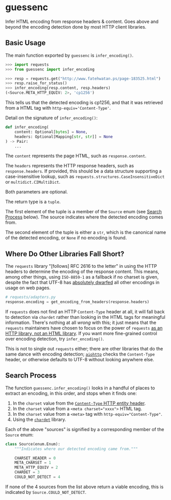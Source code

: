 # guessenc

Infer HTML encoding from response headers &amp; content.  Goes above and beyond the encoding detection done by most HTTP client libraries.

## Basic Usage

The main function exported by `guessenc` is `infer_encoding()`.

```python
>>> import requests
>>> from guessenc import infer_encoding

>>> resp = requests.get("http://www.fatehwatan.ps/page-183525.html")
>>> resp.raise_for_status()
>>> infer_encoding(resp.content, resp.headers)
(<Source.META_HTTP_EQUIV: 2>, 'cp1256')
```

This tells us that the detected encoding is cp1256, and that it was retrieved from a <meta> HTML tag with ``http-equiv='Content-Type'``.

Detail on the signature of `infer_encoding()`:

```python
def infer_encoding(
    content: Optional[bytes] = None,
    headers: Optional[Mapping[str, str]] = None
) -> Pair:
    ...
```

The `content` represents the page HTML, such as `response.content`.

The `headers` represents the HTTP response headers, such as `response.headers`.
If provided, this should be a data structure supporting a case-insensitive lookup, such as `requests.structures.CaseInsensitiveDict`
or `multidict.CIMultiDict`.

Both parameters are optional.

The return type is a `tuple`.

The first element of the tuple is a member of the `Source` enum (see [Search Process](#search-process) below).  The source indicates where
the detected encoding comes from.

The second element of the tuple is either a `str`, which is the canonical name of the detected encoding, or `None` if no encoding is found.

## Where Do Other Libraries Fall Short?

The `requests` library "[follows] RFC 2616 to the letter" in using the HTTP headers to determine the encoding of the response content.  This
means, among other things, using `ISO-8859-1` as a fallback if no charset is given, despite the fact that UTF-8 has [absolutely
dwarfed](https://en.wikipedia.org/wiki/UTF-8#/media/File:Utf8webgrowth.svg) all other encodings in usage on web pages.

```python
# requests/adapters.py
response.encoding = get_encoding_from_headers(response.headers)
```

If `requests` does not find an HTTP `Content-Type` header at all, it will fall back to detection via `chardet` rather than looking in the
HTML tags for meaningful information.  There's nothing at all _wrong_ with this; it just means that the `requests` maintainers have chosen to
focus on the power of `requests` [as an HTTP library, not an HTML library](https://github.com/psf/requests/issues/2266).  If you want more fine-grained control over encoding detection,
try `infer_encoding()`.

This is not to single out `requests` either; there are other libraries that do the same dance with encoding detection;
[`aiohttp`](https://github.com/aio-libs/aiohttp/blob/master/aiohttp/client_reqrep.py) checks the `Content-Type` header, or otherwise
defaults to UTF-8 without looking anywhere else.

## Search Process

The function `guessenc.infer_encoding()` looks in a handful of places to extract an encoding, in this order, and stops when it finds one:

1. In the `charset` value from the [`Content-Type` HTTP entity header](https://developer.mozilla.org/en-US/docs/Web/HTTP/Headers/Content-Type).
2. In the `charset` value from a `<meta charset="xxxx">` HTML tag.
3. In the `charset` value from a `<meta>` tag with `http-equiv="Content-Type"`.
4. Using the [`chardet`](https://chardet.readthedocs.io/en/latest/) library.

Each of the above "sources" is signified by a corresponding member of the `Source` enum:

```python
class Source(enum.Enum):
    """Indicates where our detected encoding came from."""

    CHARSET_HEADER = 0
    META_CHARSET = 1
    META_HTTP_EQUIV = 2
    CHARDET = 3
    COULD_NOT_DETECT = 4
```

If none of the 4 sources from the list above return a viable encoding, this is indicated by `Source.COULD_NOT_DETECT`.
